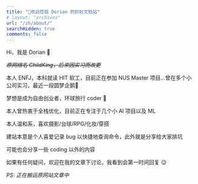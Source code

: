 ```yaml
---
title: "👏欢迎莅临 Dorian 的妙妙文档站"
# layout: "archives"
url: "/zh/about/"
searchHidden: true
comments: false
---
```

Hi，我是 Dorian 🥰

~~*原网络名 ChildKing，后来因实习而改更*~~

本人 ENFJ，本科就读 HIT 软工，目前正在参加 NUS Master 项目...曾在多个小公司实习，最近一段圆梦企鹅🐧

梦想是成为自由创业者，环球旅行 coder 🌇

本人曾热衷于全栈优化，目前正在专注于几个小 AI 项目以及 ML

本人温和系，喜欢摄影/台球/RPG/化妆/穿搭

建站本意是个人喜爱记录 bug 以快捷地查询命令，此外就是分享给大家排坑

可能也会分享一些 coding 以外的内容

如果有任何疑问，欢迎在我的文章下讨论，我看到会第一时间回复 😉

*PS: 正在搬运原网站文章中*
